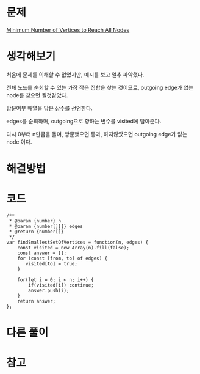 # 문제

[Minimum Number of Vertices to Reach All Nodes](https://leetcode.com/problems/minimum-number-of-vertices-to-reach-all-nodes/)

# 생각해보기

처음에 문제를 이해할 수 없었지만, 예시를 보고 얼추 파악했다.

전체 노드를 순회할 수 있는 가장 작은 집합을 찾는 것이므로, outgoing edge가 없는 node를 찾으면 될것같았다.

방문여부 배열을 담은 상수를 선언한다.

edges를 순회하며, outgoing으로 향하는 변수를 visited에 담아준다.

다시 0부터 n만큼을 돌며, 방문했으면 통과, 하지않았으면 outgoing edge가 없는 node 이다.

# 해결방법

# 코드

```
/**
 * @param {number} n
 * @param {number[][]} edges
 * @return {number[]}
 */
var findSmallestSetOfVertices = function(n, edges) {
    const visited = new Array(n).fill(false);
    const answer = [];
    for (const [from, to] of edges) {
       visited[to] = true;
    }

    for(let i = 0; i < n; i++) {
        if(visited[i]) continue;
        answer.push(i);
    }
    return answer;
};
```

# 다른 풀이

# 참고
